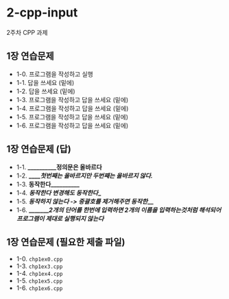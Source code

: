 # 2-cpp-input

2주차 CPP 과제

## 1장 연습문제

- 1-0. 프로그램을 작성하고 실행
- 1-1. 답을 쓰세요 (밑에)
- 1-2. 답을 쓰세요 (밑에)
- 1-3. 프로그램을 작성하고 답을 쓰세요 (밑에)
- 1-4. 프로그램을 작성하고 답을 쓰세요 (밑에)
- 1-5. 프로그램을 작성하고 답을 쓰세요 (밑에)
- 1-6. 프로그램을 작성하고 답을 쓰세요 (밑에)

## 1장 연습문제 (답)

- 1-1. **________________정의문은 올바르다______**
- 1-2. **_____________첫번째는 올바르지만 두번째는 올바르지 않다._________**
- 1-3. **______동작한다________________**
- 1-4. **_______동작한다 변경해도 동작한다________**
- 1-5. **_________동작하지 않는다 -> 중괄호를 제거해주면 동작한___________**
- 1-6. **____________2개의 단어를 한번에 입력하면 2개의 이름을 입력하는것처럼 해석되어 프로그램이 제대로 실행되지 않는다_____**

## 1장 연습문제 (필요한 제출 파일)

- 1-0. `chp1ex0.cpp`
- 1-3. `chp1ex3.cpp`
- 1-4. `chp1ex4.cpp`
- 1-5. `chp1ex5.cpp`
- 1-6. `chp1ex6.cpp`
